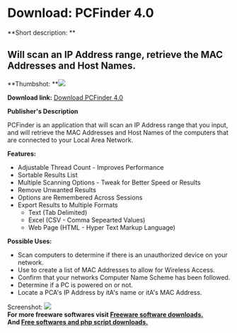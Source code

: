 # Download: PCFinder 4.0

**Short description: **

## Will scan an IP Address range, retrieve the MAC Addresses and Host Names.

  
**Thumbshot: **![](http://www.freewarefiles.com/screenshot/pcfinder2_md.gif)   
  
**Download link:** [Download PCFinder 4.0](http://freesoftwares.boysofts.com/PCFinder_program_23461.html)  
  

**Publisher's Description**  
  

PCFinder is an application that will scan an IP Address range that you input,
and will retrieve the MAC Addresses and Host Names of the computers that are
connected to your Local Area Network.

**Features:**

  * Adjustable Thread Count - Improves Performance 
  * Sortable Results List 
  * Multiple Scanning Options - Tweak for Better Speed or Results 
  * Remove Unwanted Results 
  * Options are Remembered Across Sessions 
  * Export Results to Multiple Formats 
    * Text (Tab Delimited) 
    * Excel (CSV - Comma Sepearted Values) 
    * Web Page (HTML - Hyper Text Markup Language) 

**Possible Uses:**

  * Scan computers to determine if there is an unauthorized device on your network. 
  * Use to create a list of MAC Addresses to allow for Wireless Access. 
  * Confirm that your networks Computer Name Scheme has been followed. 
  * Determine if a PC is powered on or not. 
  * Locate a PCA's IP Address by itA's name or itA's MAC Address. 

  
  
Screenshot: ![](http://www.freewarefiles.com/screenshot/pcfinder2.gif)  
**For more freeware softwares visit [Freeware software downloads.](http://freesoftwares.boysofts.com/)**   
**And [Free softwares and php script downloads.](http://www.boysofts.com/)**

